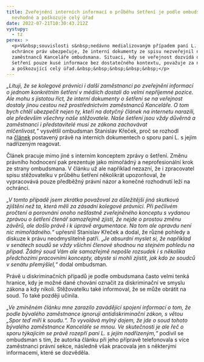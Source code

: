 ```yaml
---
title: Zveřejnění interních informací o průběhu šetření je podle ombudsmana
  nevhodné a poškozuje celý úřad
date: 2022-07-21T10:30:43.212Z
vystupy:
  - tz
perex: >
  <p>V&nbsp;souvislosti s&nbsp;nedávno medializovaným případem paní L. veřejný
  ochránce práv ubezpečuje, že interní dokumenty ze spisu nezveřejnil nikdo ze
  zaměstnanců Kanceláře ombudsmana. Situaci, kdy se veřejnost dozvídá o průběhu
  šetření pouze kusé informace bez dostatečného kontextu, považuje za nešťastnou
  a poškozující celý úřad.&nbsp;&nbsp;&nbsp;&nbsp;&nbsp;</p>
---
```

<p><em>&bdquo;Lituji, že se kolegové právníci i další zaměstnanci po zveřejnění informací o jednom konkrétním šetření v&nbsp;médiích dostali do velmi nepříjemné pozice. Ale mohu s&nbsp;jistotou říct, že interní dokumenty o šetření se na veřejnost dostaly jinou cestou než prostřednictvím zaměstnanců Kanceláře. O tom bych chtěl ubezpečit nejen ty, kteří na dotyčný článek na internetu narazili, ale především všechny naše stěžovatele. Naše šetření jsou vždy důvěrná a zaměstnanci i představitelé musí ze zákona zachovávat mlčenlivost,&ldquo;</em>&nbsp;vysvětlil ombudsman Stanislav Křeček, proč se rozhodl na&nbsp;<a href="https://www.irozhlas.cz/zpravy-domov/urad-ombudsmana-verejny-ochrance-prav-stanislav-krecek_2207120500_ank">článek</a>&nbsp;postavený právě na interních dokumentech o sporu paní L. s&nbsp;jejím nadřízeným reagovat.</p>

<p>Článek pracuje mimo jiné s interním&nbsp;konceptem zprávy o šetření. Změnu právního hodnocení pak prezentuje jako mimořádný a neprofesionální krok ze strany ombudsmana. V&nbsp;článku už ale například nezazní, že i zpracovatel spisu stěžovatelku v&nbsp;průběhu šetření několikrát upozorňoval, že vypracovává pouze předběžný právní názor a konečné rozhodnutí leží na ochránci.</p>

<p><em>&bdquo;V&nbsp;tomto případě jsem zkrátka považoval za důležitější jiná skutková zjištění než ta, která měli za zásadní kolegové právníci. Při pečlivém pročtení a porovnání onoho nešťastně zveřejněného konceptu s&nbsp;vydanou zprávou o šetření čtenář samozřejmě zjistí, že nejde o prostou změnu závěrů, ale došlo právě i k&nbsp;úpravě argumentace. Na tom ale opravdu není nic mimořádného.&ldquo;&nbsp;</em>upřesnil<em>&nbsp;</em>Stanislav Křeček a dodal, že různé pohledy a diskuze k&nbsp;právu neodmyslitelně patří. &bdquo;<em>Je absurdní myslet si, že například v&nbsp;senátech soudů se vždy všichni členové shodnou na stejném pohledu na případ. Žádný soud Vám ale samozřejmě nepošle rozsudek i s&nbsp;několika předchozími pracovními koncepty, abyste si mohli zjistit, jak kdo ze soudců v&nbsp;senátu přemýšlel,&ldquo; </em>dodal ombudsman.</p>

<p>Právě u diskriminačních případů je podle ombudsmana často velmi tenká hranice, kdy je možné dané chování označit za diskriminační ve smyslu zákona a kdy nikoli. Stěžovatelku také informoval, že se může obrátit na soud. To také později učinila.</p>

<p><em>&bdquo;Ve zmíněném článku mne zarazilo zavádějící spojení informací o tom, že podle bývalého zaměstnance ignoruji antidiskriminační zákon, s&nbsp;větou &bdquo;Spor teď míří k&nbsp;soudu.&ldquo;. To vyvolává mylný dojem, že jde o soud tohoto bývalého zaměstnance Kanceláře se mnou. Ve skutečnosti je ale řeč o sporu týkajícím se právě rozepří paní L. s&nbsp;jejím nadřízeným,&ldquo;</em>&nbsp;podivil se ombudsman s&nbsp;tím, že autorka článku při jeho přípravě telefonovala s více zaměstnanci právní sekce, následně však pracovala jen s&nbsp;některými informacemi, které se dozvěděla.</p>
